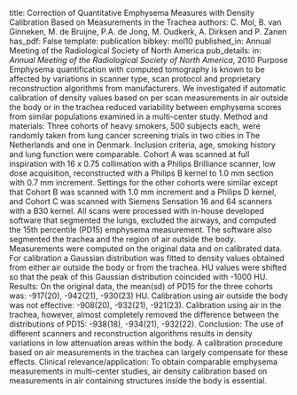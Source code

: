 title: Correction of Quantitative Emphysema Measures with Density Calibration Based on Measurements in the Trachea
authors: C. Mol, B. van Ginneken, M. de Bruijne, P.A. de Jong, M. Oudkerk, A. Dirksen and P. Zanen
has_pdf: False
template: publication
bibkey: mol10
published_in: Annual Meeting of the Radiological Society of North America
pub_details: in: <i>Annual Meeting of the Radiological Society of North America</i>, 2010
Purpose Emphysema quantification with computed tomography is known to be affected by variations in scanner type, scan protocol and proprietary reconstruction algorithms from manufacturers. We investigated if automatic calibration of density values based on per scan measurements in air outside the body or in the trachea reduced variability between emphysema scores from similar populations examined in a multi-center study. Method and materials: Three cohorts of heavy smokers, 500 subjects each, were randomly taken from lung cancer screening trials in two cities in The Netherlands and one in Denmark. Inclusion criteria, age, smoking history and lung function were comparable. Cohort A was scanned at full inspiration with 16 x 0.75 collimation with a Philips Brilliance scanner, low dose acquisition, reconstructed with a Philips B kernel to 1.0 mm section with 0.7 mm increment. Settings for the other cohorts were similar except that Cohort B was scanned with 1.0 mm increment and a Philips D kernel, and Cohort C was scanned with Siemens Sensation 16 and 64 scanners with a B30 kernel. All scans were processed with in-house developed software that segmented the lungs, excluded the airways, and computed the 15th percentile (PD15) emphysema measurement. The software also segmented the trachea and the region of air outside the body. Measurements were computed on the original data and on calibrated data. For calibration a Gaussian distribution was fitted to density values obtained from either air outside the body or from the trachea. HU values were shifted so that the peak of this Gaussian distribution coincided with -1000 HU. Results: On the original data, the mean(sd) of PD15 for the three cohorts was: -917(20), -942(21), -930(23) HU. Calibration using air outside the body was not effective: -908(20), -932(21), -921(23). Calibration using air in the trachea, however, almost completely removed the difference between the distributions of PD15: -938(18), -934(21), -932(22). Conclusion: The use of different scanners and reconstruction algorithms results in density variations in low attenuation areas within the body. A calibration procedure based on air measurements in the trachea can largely compensate for these effects. Clinical relevance/application: To obtain comparable emphysema measurements in multi-center studies, air density calibration based on measurements in air containing structures inside the body is essential.

